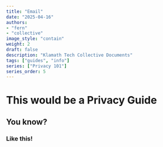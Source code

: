 ```yaml
---
title: "Email"
date: "2025-04-16"
authors:
- "fern"
- "collective"
image_style: "contain"
weight: 2
draft: false
description: "Klamath Tech Collective Documents"
tags: ["guides", "info"]
series: ["Privacy 101"]
series_order: 5
---
```


# This would be a Privacy Guide

## You know?

### Like this!